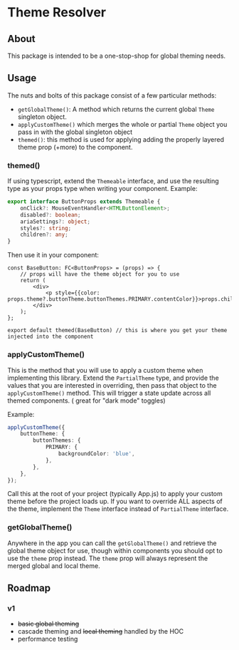 # Theme Resolver

## About

This package is intended to be a one-stop-shop for global theming needs.

## Usage

The nuts and bolts of this package consist of a few particular methods:
- `getGlobalTheme()`: A method which returns the current global `Theme` singleton object.
- `applyCustomTheme()` which merges the whole or partial `Theme` object you pass in with the global singleton object
- `themed()`: this method is used for applying adding the properly layered theme prop (+more) to the component.

### themed()
If using typescript, extend the `Themeable` interface, and use the resulting type as your props type when writing your component.
Example: 
```ts
export interface ButtonProps extends Themeable {
    onClick?: MouseEventHandler<HTMLButtonElement>;
    disabled?: boolean;
    ariaSettings?: object;
    styles?: string;
    children?: any;
}
```
Then use it in your component:

```tsx
const BaseButton: FC<ButtonProps> = (props) => {
    // props will have the theme object for you to use
    return (
        <div>
            <p style={{color: props.theme?.buttonTheme.buttonThemes.PRIMARY.contentColor}}>props.children</p>
        </div>
    );
};

export default themed(BaseButton) // this is where you get your theme injected into the component
```

### applyCustomTheme()
This is the method that you will use to apply a custom theme when implementing this library. 
Extend the `PartialTheme` type, and provide the values that you are interested in overriding, then pass that object to 
the `applyCustomTheme()` method. This will trigger a state update across all themed components. ( great for "dark mode" toggles)

Example:

```ts
applyCustomTheme({
    buttonTheme: {
        buttonThemes: {
            PRIMARY: {
                backgroundColor: 'blue',
            },
        },
    },
});
```

Call this at the root of your project (typically App.js) to apply your custom theme before the project loads up. 
If you want to override ALL aspects of the theme, implement the `Theme` interface instead of `PartialTheme` interface.


### getGlobalTheme()

Anywhere in the app you can call the `getGlobalTheme()` and retrieve the global theme object for use, though within components
you should opt to use the `theme` prop instead. The `theme` prop will always represent the merged global and local theme. 





## Roadmap

### v1
- ~~basic global theming~~
- cascade theming and ~~local theming~~ handled by the HOC
- performance testing 

